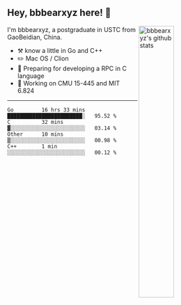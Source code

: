 ## Hey, bbbearxyz here! :wave:

<img align="right" alt="bbbearxyz's github stats" width="40%" src="https://github-readme-stats.vercel.app/api?username=bbbearxyz&show_icons=true">

I'm bbbearxyz, a postgraduate in USTC from GaoBeidian, China.

-   :hammer_and_pick:    know a little in Go and C++
-   :pencil2: Mac OS / Clion
-   :seedling: Preparing for developing a RPC in C language 
-   :thinking: Working on CMU 15-445 and MIT 6.824
---
<!--START_SECTION:waka-->
```text
Go         16 hrs 33 mins  ████████████████████████░   95.52 % 
C          32 mins         ▓░░░░░░░░░░░░░░░░░░░░░░░░   03.14 % 
Other      10 mins         ▒░░░░░░░░░░░░░░░░░░░░░░░░   00.98 % 
C++        1 min           ░░░░░░░░░░░░░░░░░░░░░░░░░   00.12 % 
```
<!--END_SECTION:waka-->
